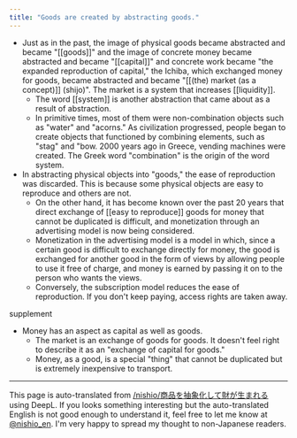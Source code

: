 ```yaml
---
title: "Goods are created by abstracting goods."
---
```


- Just as in the past, the image of physical goods became abstracted and became "[[goods]]" and the image of concrete money became abstracted and became "[[capital]]" and concrete work became "the expanded reproduction of capital," the Ichiba, which exchanged money for goods, became abstracted and became "[[(the) market (as a concept)]] (shijo)". The market is a system that increases [[liquidity]].
    - The word [[system]] is another abstraction that came about as a result of abstraction.
    - In primitive times, most of them were non-combination objects such as "water" and "acorns." As civilization progressed, people began to create objects that functioned by combining elements, such as "stag" and "bow. 2000 years ago in Greece, vending machines were created. The Greek word "combination" is the origin of the word system.
- In abstracting physical objects into "goods," the ease of reproduction was discarded. This is because some physical objects are easy to reproduce and others are not.
    - On the other hand, it has become known over the past 20 years that direct exchange of [[easy to reproduce]] goods for money that cannot be duplicated is difficult, and monetization through an advertising model is now being considered.
    - Monetization in the advertising model is a model in which, since a certain good is difficult to exchange directly for money, the good is exchanged for another good in the form of views by allowing people to use it free of charge, and money is earned by passing it on to the person who wants the views.
    - Conversely, the subscription model reduces the ease of reproduction. If you don't keep paying, access rights are taken away.

supplement
- Money has an aspect as capital as well as goods.
    - The market is an exchange of goods for goods. It doesn't feel right to describe it as an "exchange of capital for goods."
    - Money, as a good, is a special "thing" that cannot be duplicated but is extremely inexpensive to transport.
---
This page is auto-translated from [/nishio/商品を抽象化して財が生まれる](https://scrapbox.io/nishio/商品を抽象化して財が生まれる) using DeepL. If you looks something interesting but the auto-translated English is not good enough to understand it, feel free to let me know at [@nishio_en](https://twitter.com/nishio_en). I'm very happy to spread my thought to non-Japanese readers.